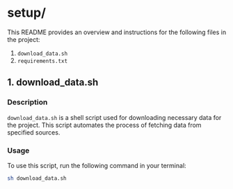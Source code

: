 # setup/

This README provides an overview and instructions for the following files in the project:

1. `download_data.sh`
2. `requirements.txt`

## 1. download_data.sh

### Description
`download_data.sh` is a shell script used for downloading necessary data for the project. This script automates the process of fetching data from specified sources.

### Usage
To use this script, run the following command in your terminal:

```bash
sh download_data.sh
```